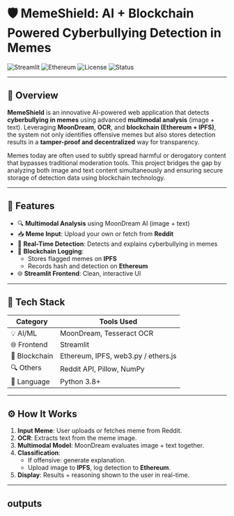 # 🛡️ MemeShield: AI + Blockchain Powered Cyberbullying Detection in Memes

![Streamlit](https://img.shields.io/badge/Streamlit-AI%20WebApp-red?style=flat&logo=streamlit)
![Ethereum](https://img.shields.io/badge/Ethereum-Blockchain-blue?style=flat&logo=ethereum)
![License](https://img.shields.io/badge/License-MIT-green.svg)
![Status](https://img.shields.io/badge/Status-Active-brightgreen)

---

## 📌 Overview

**MemeShield** is an innovative AI-powered web application that detects **cyberbullying in memes** using advanced **multimodal analysis** (image + text). Leveraging **MoonDream**, **OCR**, and **blockchain (Ethereum + IPFS)**, the system not only identifies offensive memes but also stores detection results in a **tamper-proof and decentralized** way for transparency.

Memes today are often used to subtly spread harmful or derogatory content that bypasses traditional moderation tools. This project bridges the gap by analyzing both image and text content simultaneously and ensuring secure storage of detection data using blockchain technology.

---

## 🚀 Features

- 🔍 **Multimodal Analysis** using MoonDream AI (image + text)
- 📥 **Meme Input**: Upload your own or fetch from **Reddit**
- 🧠 **Real-Time Detection**: Detects and explains cyberbullying in memes
- 🔐 **Blockchain Logging**:
  - Stores flagged memes on **IPFS**
  - Records hash and detection on **Ethereum**
- 🌐 **Streamlit Frontend**: Clean, interactive UI

---

## 🧠 Tech Stack

| Category        | Tools Used                                         |
|----------------|----------------------------------------------------|
| 💡 AI/ML       | MoonDream, Tesseract OCR                           |
| 🌐 Frontend    | Streamlit                                          |
| 🔗 Blockchain  | Ethereum, IPFS, web3.py / ethers.js                |
| 🔍 Others      | Reddit API, Pillow, NumPy                          |
| 🐍 Language     | Python 3.8+                                        |

---

## ⚙️ How It Works

1. **Input Meme**: User uploads or fetches meme from Reddit.
2. **OCR**: Extracts text from the meme image.
3. **Multimodal Model**: MoonDream evaluates image + text together.
4. **Classification**:
   - If offensive: generate explanation.
   - Upload image to **IPFS**, log detection to **Ethereum**.
5. **Display**: Results + reasoning shown to the user in real-time.

---

## outputs

